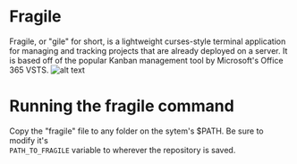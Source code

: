# Fragile
Fragile, or "gile" for short, is a lightweight curses-style terminal application for managing and tracking projects that are already deployed on a server. It is based off of the popular Kanban management tool by Microsoft's Office 365 VSTS.
![alt text](https://dgolembiowski.com/cdn/fragilemenu.png "fragile")
# Running the fragile command
Copy the "fragile" file to any folder on the sytem's $PATH. Be sure to modify it's <br />
`PATH_TO_FRAGILE` variable to wherever the repository is saved.
